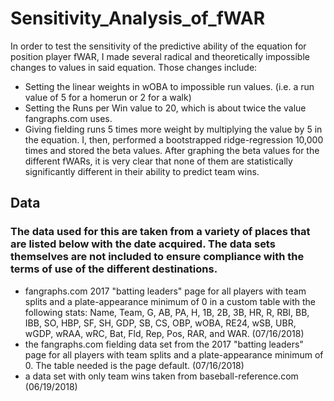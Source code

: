 # Sensitivity_Analysis_of_fWAR
  In order to test the sensitivity of the predictive ability of the equation for position player fWAR, I made several radical and theoretically impossible changes to values in said equation. Those changes include:
  - Setting the linear weights in wOBA to impossible run values. (i.e. a run value of 5 for a homerun or 2 for a walk)
  - Setting the Runs per Win value to 20, which is about twice the value fangraphs.com uses.
  - Giving fielding runs 5 times more weight by multiplying the value by 5 in the equation.
I, then, performed a bootstrapped ridge-regression 10,000 times and stored the beta values. After graphing the beta values for the different fWARs, it is very clear that none of them are statistically significantly different in their ability to predict team wins. 
 
## Data
### The data used for this are taken from a variety of places that are listed below with the date acquired. The data sets themselves are not included to ensure compliance with the terms of use of the different destinations. 
- fangraphs.com 2017 "batting leaders" page for all players with team splits and a plate-appearance minimum of 0 in a custom table with the following stats: Name, Team, G, AB, PA, H, 1B, 2B, 3B, HR, R, RBI, BB, IBB, SO, HBP, SF, SH, GDP, SB, CS, OBP, wOBA, RE24, wSB, UBR, wGDP, wRAA, wRC, Bat, Fld, Rep, Pos, RAR, and WAR. (07/16/2018)
- the fangraphs.com fielding data set from the 2017 "batting leaders" page for all players with team splits and a plate-appearance minimum of 0. The table needed is the page default. (07/16/2018)
- a data set with only team wins taken from baseball-reference.com (06/19/2018)
